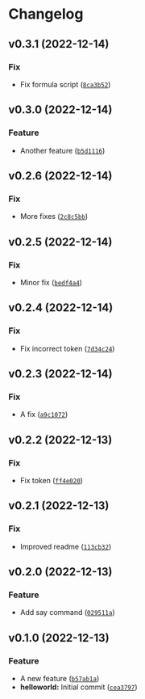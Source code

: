 # Changelog

<!--next-version-placeholder-->

## v0.3.1 (2022-12-14)
### Fix
* Fix formula script ([`8ca3b52`](https://github.com/daniel-makerx/helloworld/commit/8ca3b52a2b00d03ccc56575a2b26757816c87624))

## v0.3.0 (2022-12-14)
### Feature
* Another feature ([`b5d1116`](https://github.com/daniel-makerx/helloworld/commit/b5d11162ea08816c2621a2e892ef1113ce43ed5a))

## v0.2.6 (2022-12-14)
### Fix
* More fixes ([`2c8c5bb`](https://github.com/daniel-makerx/helloworld/commit/2c8c5bbe83eb570e816092106bb8f884234befb2))

## v0.2.5 (2022-12-14)
### Fix
* Minor fix ([`bedf4a4`](https://github.com/daniel-makerx/helloworld/commit/bedf4a41df34248ac8920cbb3d5991f529f9315a))

## v0.2.4 (2022-12-14)
### Fix
* Fix incorrect token ([`7d34c24`](https://github.com/daniel-makerx/helloworld/commit/7d34c2472efe9f75d879ff98ea61515b1df3727d))

## v0.2.3 (2022-12-14)
### Fix
* A fix ([`a9c1072`](https://github.com/daniel-makerx/helloworld/commit/a9c10721803fa32b5d6717fb2cd99d8f390272ff))

## v0.2.2 (2022-12-13)
### Fix
* Fix token ([`ff4e020`](https://github.com/daniel-makerx/helloworld/commit/ff4e0202b48a98b44fb813315d29c57c459416ae))

## v0.2.1 (2022-12-13)
### Fix
* Improved readme ([`113cb32`](https://github.com/daniel-makerx/helloworld/commit/113cb326b1763191a734de1f6eeb60c9e96c8c1c))

## v0.2.0 (2022-12-13)
### Feature
* Add say command ([`029511a`](https://github.com/daniel-makerx/helloworld/commit/029511a2adddab7cc26afb66d6f3292beb2a01f1))

## v0.1.0 (2022-12-13)
### Feature
* A new feature ([`b57ab1a`](https://github.com/daniel-makerx/helloworld/commit/b57ab1a1f75a3bc8205bfac9d2dc8793aa6cfdce))
* **helloworld:** Initial commit ([`cea3797`](https://github.com/daniel-makerx/helloworld/commit/cea37972fcc5abb558c6525c59402432fa86e13b))

